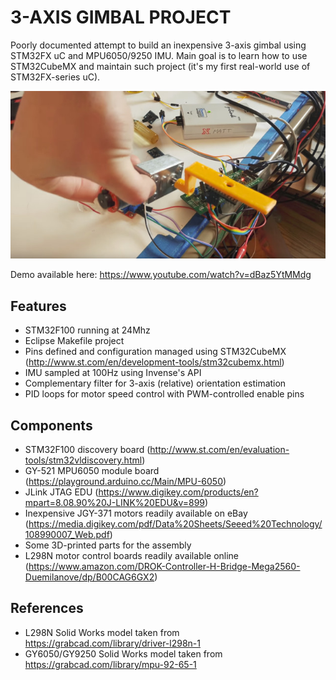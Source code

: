 # 3-AXIS GIMBAL PROJECT
Poorly documented attempt to build an inexpensive 3-axis gimbal using STM32FX uC and MPU6050/9250 IMU. Main goal is to learn how to use STM32CubeMX and maintain such project (it's my first real-world use of STM32FX-series uC).

![alt text](https://github.com/mmittek/gimbal/blob/master/images/1-axis.jpg?raw=true "Single axis assembly")

Demo available here: https://www.youtube.com/watch?v=dBaz5YtMMdg

## Features
- STM32F100 running at 24Mhz
- Eclipse Makefile project
- Pins defined and configuration managed using STM32CubeMX (http://www.st.com/en/development-tools/stm32cubemx.html)
- IMU sampled at 100Hz using Invense's API
- Complementary filter for 3-axis (relative) orientation estimation
- PID loops for motor speed control with PWM-controlled enable pins
 

## Components
- STM32F100 discovery board (http://www.st.com/en/evaluation-tools/stm32vldiscovery.html)
- GY-521 MPU6050 module board (https://playground.arduino.cc/Main/MPU-6050)
- JLink JTAG EDU (https://www.digikey.com/products/en?mpart=8.08.90%20J-LINK%20EDU&v=899)
- Inexpensive JGY-371 motors readily available on eBay (https://media.digikey.com/pdf/Data%20Sheets/Seeed%20Technology/108990007_Web.pdf)
- Some 3D-printed parts for the assembly
- L298N motor control boards readily available online (https://www.amazon.com/DROK-Controller-H-Bridge-Mega2560-Duemilanove/dp/B00CAG6GX2)

## References
- L298N Solid Works model taken from https://grabcad.com/library/driver-l298n-1
- GY6050/GY9250 Solid Works model taken from https://grabcad.com/library/mpu-92-65-1